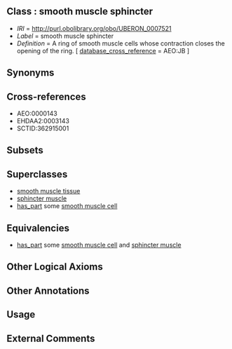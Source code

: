 
## Class : smooth muscle sphincter

 * *IRI* = http://purl.obolibrary.org/obo/UBERON_0007521
 * *Label* = smooth muscle sphincter
 * *Definition* = A ring of smooth muscle cells whose contraction closes the opening of the ring. [ [database_cross_reference](../../ef/oboInOwl#hasDbXref.md) = AEO:JB ]

## Synonyms


## Cross-references

 * AEO:0000143
 * EHDAA2:0003143
 * SCTID:362915001

## Subsets


## Superclasses

 * [smooth muscle tissue](../../UBERON/35/UBERON_0001135.md)
 * [sphincter muscle](../../UBERON/90/UBERON_0004590.md)
 * [has_part](../../BFO/51/BFO_0000051.md) some [smooth muscle cell](../../CL/92/CL_0000192.md)

## Equivalencies

 * [has_part](../../BFO/51/BFO_0000051.md) some [smooth muscle cell](../../CL/92/CL_0000192.md) and [sphincter muscle](../../UBERON/90/UBERON_0004590.md)

## Other Logical Axioms


## Other Annotations


## Usage


## External Comments

